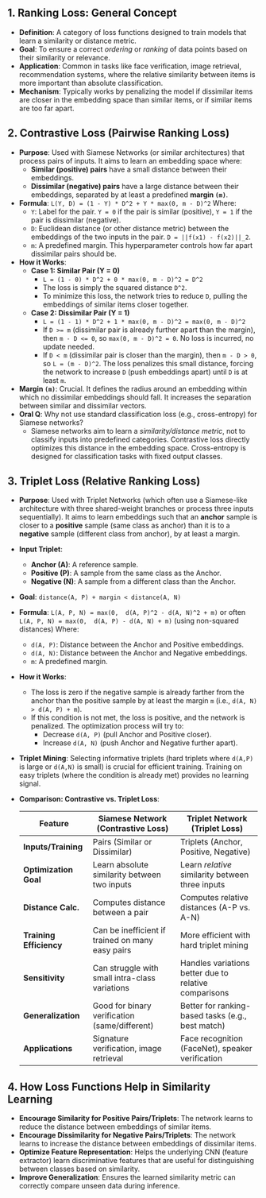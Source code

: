 ## 1. Ranking Loss: General Concept
- **Definition**: A category of loss functions designed to train models that learn a similarity or distance metric.
- **Goal**: To ensure a correct *ordering* or *ranking* of data points based on their similarity or relevance.
- **Application**: Common in tasks like face verification, image retrieval, recommendation systems, where the relative similarity between items is more important than absolute classification.
- **Mechanism**: Typically works by penalizing the model if dissimilar items are closer in the embedding space than similar items, or if similar items are too far apart.

## 2. Contrastive Loss (Pairwise Ranking Loss)
- **Purpose**: Used with Siamese Networks (or similar architectures) that process pairs of inputs. It aims to learn an embedding space where:
	- **Similar (positive) pairs** have a small distance between their embeddings.
	- **Dissimilar (negative) pairs** have a large distance between their embeddings, separated by at least a predefined **margin `(m)`**.
- **Formula**:
  `L(Y, D) = (1 - Y) * D^2 + Y * max(0, m - D)^2`
  Where:
	- `Y`: Label for the pair. `Y = 0` if the pair is similar (positive), `Y = 1` if the pair is dissimilar (negative).
	- `D`: Euclidean distance (or other distance metric) between the embeddings of the two inputs in the pair. `D = ||f(x1) - f(x2)||_2`.
	- `m`: A predefined margin. This hyperparameter controls how far apart dissimilar pairs should be.
- **How it Works**:
	- **Case 1: Similar Pair (Y = 0)**
		- `L = (1 - 0) * D^2 + 0 * max(0, m - D)^2 = D^2`
		- The loss is simply the squared distance `D^2`.
		- To minimize this loss, the network tries to reduce `D`, pulling the embeddings of similar items closer together.
	- **Case 2: Dissimilar Pair (Y = 1)**
		- `L = (1 - 1) * D^2 + 1 * max(0, m - D)^2 = max(0, m - D)^2`
		- If `D >= m` (dissimilar pair is already further apart than the margin), then `m - D <= 0`, so `max(0, m - D)^2 = 0`. No loss is incurred, no update needed.
		- If `D < m` (dissimilar pair is closer than the margin), then `m - D > 0`, so `L = (m - D)^2`. The loss penalizes this small distance, forcing the network to increase `D` (push embeddings apart) until `D` is at least `m`.
- **Margin `(m)`**: Crucial. It defines the radius around an embedding within which no dissimilar embeddings should fall. It increases the separation between similar and dissimilar vectors.
- **Oral Q**: Why not use standard classification loss (e.g., cross-entropy) for Siamese networks?
	- Siamese networks aim to learn a *similarity/distance metric*, not to classify inputs into predefined categories. Contrastive loss directly optimizes this distance in the embedding space. Cross-entropy is designed for classification tasks with fixed output classes.

## 3. Triplet Loss (Relative Ranking Loss)
- **Purpose**: Used with Triplet Networks (which often use a Siamese-like architecture with three shared-weight branches or process three inputs sequentially). It aims to learn embeddings such that an **anchor** sample is closer to a **positive** sample (same class as anchor) than it is to a **negative** sample (different class from anchor), by at least a margin.
- **Input Triplet**:
	- **Anchor (A)**: A reference sample.
	- **Positive (P)**: A sample from the same class as the Anchor.
	- **Negative (N)**: A sample from a different class than the Anchor.
- **Goal**: `distance(A, P) + margin < distance(A, N)`
- **Formula**:
  `L(A, P, N) = max(0,  d(A, P)^2 - d(A, N)^2 + m)`
  or often `L(A, P, N) = max(0,  d(A, P) - d(A, N) + m)` (using non-squared distances)
  Where:
	- `d(A, P)`: Distance between the Anchor and Positive embeddings.
	- `d(A, N)`: Distance between the Anchor and Negative embeddings.
	- `m`: A predefined margin.
- **How it Works**:
	- The loss is zero if the negative sample is already farther from the anchor than the positive sample by at least the margin `m` (i.e., `d(A, N) > d(A, P) + m`).
	- If this condition is not met, the loss is positive, and the network is penalized. The optimization process will try to:
		- Decrease `d(A, P)` (pull Anchor and Positive closer).
		- Increase `d(A, N)` (push Anchor and Negative further apart).
- **Triplet Mining**: Selecting informative triplets (hard triplets where `d(A,P)` is large or `d(A,N)` is small) is crucial for efficient training. Training on easy triplets (where the condition is already met) provides no learning signal.
- **Comparison: Contrastive vs. Triplet Loss**:

	| Feature             | Siamese Network (Contrastive Loss)        | Triplet Network (Triplet Loss)                     |
	|---------------------|-------------------------------------------|----------------------------------------------------|
	| **Inputs/Training** | Pairs (Similar or Dissimilar)             | Triplets (Anchor, Positive, Negative)              |
	| **Optimization Goal**| Learn absolute similarity between two inputs| Learn *relative* similarity between three inputs   |
	| **Distance Calc.**  | Computes distance between a pair          | Computes relative distances (A-P vs. A-N)          |
	| **Training Efficiency**| Can be inefficient if trained on many easy pairs | More efficient with hard triplet mining            |
	| **Sensitivity**     | Can struggle with small intra-class variations | Handles variations better due to relative comparisons |
	| **Generalization**  | Good for binary verification (same/different) | Better for ranking-based tasks (e.g., best match)  |
	| **Applications**    | Signature verification, image retrieval   | Face recognition (FaceNet), speaker verification   |

## 4. How Loss Functions Help in Similarity Learning
- **Encourage Similarity for Positive Pairs/Triplets**: The network learns to reduce the distance between embeddings of similar items.
- **Encourage Dissimilarity for Negative Pairs/Triplets**: The network learns to increase the distance between embeddings of dissimilar items.
- **Optimize Feature Representation**: Helps the underlying CNN (feature extractor) learn discriminative features that are useful for distinguishing between classes based on similarity.
- **Improve Generalization**: Ensures the learned similarity metric can correctly compare unseen data during inference.